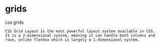 # grids
css grids

```CSS Grid Layout is the most powerful layout system available in CSS. It is a 2-dimensional system, meaning it can handle both columns and rows, unlike flexbox which is largely a 1-dimensional system.```

